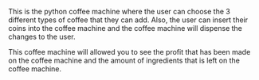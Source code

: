 This is the python coffee machine where the user can choose the 3 different types of coffee
that they can add. Also, the user can insert their coins into the coffee machine and the coffee
machine will dispense the changes to the user.

This coffee machine will allowed you to see the profit that has been made on the coffee machine
and the amount of ingredients that is left on the coffee machine.
